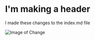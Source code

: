 # I'm making a header
I made these changes to the index.md file

![Image of Change](https://online.up.ac.za/wp-content/uploads/2021/11/UP-Change-Job-1500x630.jpg)
